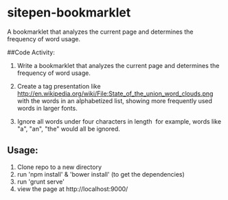 # sitepen-bookmarklet
A bookmarklet that analyzes the current page and determines the frequency of  word usage.

##Code Activity:

1. Write a bookmarklet that analyzes the current page and determines the frequency of word usage.

2. Create a tag presentation like http://en.wikipedia.org/wiki/File:State_of_the_union_word_clouds.png with the words in an alphabetized list, showing more frequently used words in larger fonts.

3. Ignore all words under four characters in length ­ for example, words like "a", "an", "the" would all be ignored.

## Usage:

1. Clone repo to a new directory
2. run 'npm install' & 'bower install' (to get the dependencies)
3. run 'grunt serve'
4. view the page at http://localhost:9000/
